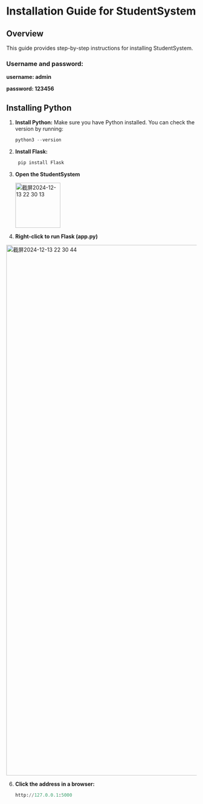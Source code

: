 # Installation Guide for StudentSystem

## Overview

This guide provides step-by-step instructions for installing StudentSystem.


### Username and password:

**username:  admin**

**password:  123456**


## Installing Python

1. **Install Python:**
   Make sure you have Python installed. You can check the version by running:

   ```python
   python3 --version
   ```

3. **Install Flask:**

   ```python
    pip install Flask
   ```

4. **Open the StudentSystem**

   
   <img width="119" alt="截屏2024-12-13 22 30 13" src="https://github.com/user-attachments/assets/7c06031c-14b7-4d66-b96d-c052eea54f13" />


5. **Right-click to run Flask (app.py)**
   
<img width="1400" alt="截屏2024-12-13 22 30 44" src="https://github.com/user-attachments/assets/5cd258c6-10aa-49e2-b77f-b1fdd585b212" />

6. **Click the address in a browser:**

   ```python
   http://127.0.0.1:5000
   ```






